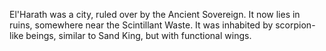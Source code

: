 El'Harath was a city, ruled over by the Ancient Sovereign. It now lies in ruins, somewhere near the Scintillant Waste. It was inhabited by scorpion-like beings, similar to  Sand King, but with functional wings.
